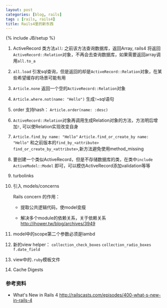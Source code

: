 ```yaml
---
layout: post
categories: [blog, rails]
tags : [rails, rails4]
title: Rails4里的新东西
---
```

{% include JB/setup %}

1. ActiveRecord 类方法`all`: 之前该方法查询数据库，返回Array, rails4 将返回`ActiveRecord::Relation`对象，不再会去查询数据库，如果需要返回array调用`all.to_a`

2. `all.load` 引发sql查询，但是返回的却是`ActiveRecord::Relation`对象，在某些希望缓存的场景可能有用

3. `Article.none` 返回一个空的`ActiveRecord::Relation`对象

4. `Article.where.not(name: "Hello")` 生成`!=`sql语句

5. order 支持hash： `Article.order(name: :desc)`

6. `ActiveRecord::Relation`对象再调用生成Relation对象的方法，方法明后增加`!`,  可以使Relation实现改变自身

7. `Article.find_by name: "Hello"` `Article.find_or_create_by name: "Hello"` 和之前版本的`find_by_<attribute>` `find_or_create_by_<attribute>`,新方法避免使用method_missing

8. 要创建一个类似ActiveRecord，但是不存储数据库的类，在类中`include ActiveModel::Model` 即可，可以模仿ActiveRecord添加validation等等

9. turbolinks 

10. 引入 models/concerns

    Rails concern 的作用：

    * 提取公共逻辑代码，使model变瘦

    * 解决多个module的依赖关系，关于依赖关系 <http://ihower.tw/blog/archives/3949>

11. model中的scope第二个参数必须是lambd

12. 新的view helper： `collection_check_boxes` `collection_radio_boxes` `f.date_field`

13. view中的`.ruby`模板文件

14. Cache Digests

### 参考资料

* What's New in Rails 4 <http://railscasts.com/episodes/400-what-s-new-in-rails-4>
